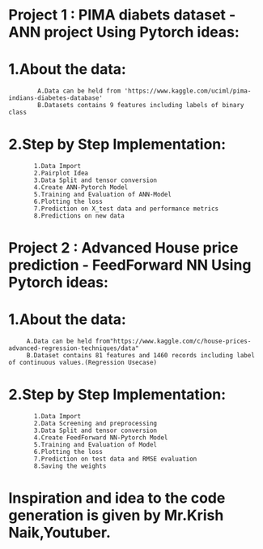 # Project 1 :  PIMA diabets dataset - ANN project Using Pytorch ideas:

# 1.About the data:
            A.Data can be held from 'https://www.kaggle.com/uciml/pima-indians-diabetes-database'
            B.Datasets contains 9 features including labels of binary class
           
# 2.Step by Step Implementation:
           1.Data Import
           2.Pairplot Idea
           3.Data Split and tensor conversion
           4.Create ANN-Pytorch Model
           5.Training and Evaluation of ANN-Model
           6.Plotting the loss
           7.Prediction on X_test data and performance metrics
           8.Predictions on new data
           
# Project 2 : Advanced House price prediction - FeedForward NN Using Pytorch ideas:

# 1.About the data:
         A.Data can be held from"https://www.kaggle.com/c/house-prices-advanced-regression-techniques/data"
         B.Dataset contains 81 features and 1460 records including label of continuous values.(Regression Usecase)
         
# 2.Step by Step Implementation:
           1.Data Import
           2.Data Screening and preprocessing
           3.Data Split and tensor conversion
           4.Create FeedForward NN-Pytorch Model
           5.Training and Evaluation of Model
           6.Plotting the loss
           7.Prediction on test data and RMSE evaluation
           8.Saving the weights
 
# Inspiration and idea to the code generation is given by Mr.Krish Naik,Youtuber.
